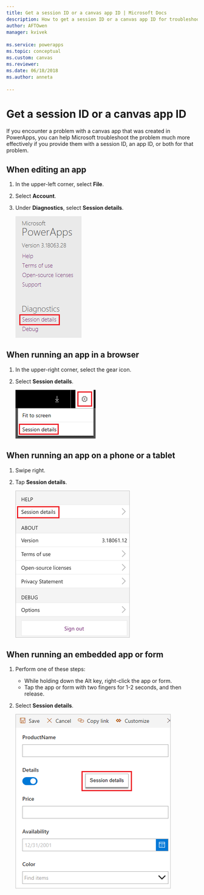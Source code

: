 ```yaml
---
title: Get a session ID or a canvas app ID | Microsoft Docs
description: How to get a session ID or a canvas app ID for troubleshooting in PowerApps
author: AFTOwen
manager: kvivek

ms.service: powerapps
ms.topic: conceptual
ms.custom: canvas
ms.reviewer:
ms.date: 06/18/2018
ms.author: anneta

---
```

# Get a session ID or a canvas app ID
If you encounter a problem with a canvas app that was created in PowerApps, you can help Microsoft troubleshoot the problem much more effectively if you provide them with a session ID, an app ID, or both for that problem.

## When editing an app
1. In the upper-left corner, select **File**.

1. Select **Account**.

1. Under **Diagnostics**, select **Session details**.

     ![Get a session ID from PowerApps Studio](media/get-sessionid/studio.png)

## When running an app in a browser
1. In the upper-right corner, select the gear icon.

1. Select **Session details**.

     ![Get a session ID from a browser](media/get-sessionid/browser.png)

## When running an app on a phone or a tablet
1. Swipe right.

1. Tap **Session details**.

     ![Get a session ID from a browser](media/get-sessionid/mobile.png)

## When running an embedded app or form
1. Perform one of these steps:

    - While holding down the Alt key, right-click the app or form.
    - Tap the app or form with two fingers for 1-2 seconds, and then release.

1. Select **Session details**.

     ![Get a session ID from an embedded app](media/get-sessionid/embedded.png)
